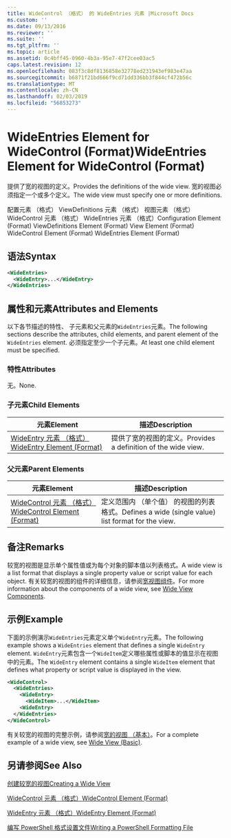 ```yaml
---
title: WideControl （格式） 的 WideEntries 元素 |Microsoft Docs
ms.custom: ''
ms.date: 09/13/2016
ms.reviewer: ''
ms.suite: ''
ms.tgt_pltfrm: ''
ms.topic: article
ms.assetid: 0c4bff45-0960-4b3a-95e7-47f2cee03ac5
caps.latest.revision: 12
ms.openlocfilehash: 083f3c8df8136858e32778ed231943ef983e47aa
ms.sourcegitcommit: b6871f21bd666f9cd71dd336bb3f844cf472b56c
ms.translationtype: MT
ms.contentlocale: zh-CN
ms.lasthandoff: 02/03/2019
ms.locfileid: "56853273"
---
```

# <a name="wideentries-element-for-widecontrol-format"></a><span data-ttu-id="8c686-102">WideEntries Element for WideControl (Format)</span><span class="sxs-lookup"><span data-stu-id="8c686-102">WideEntries Element for WideControl (Format)</span></span>

<span data-ttu-id="8c686-103">提供了宽的视图的定义。</span><span class="sxs-lookup"><span data-stu-id="8c686-103">Provides the definitions of the wide view.</span></span> <span data-ttu-id="8c686-104">宽的视图必须指定一个或多个定义。</span><span class="sxs-lookup"><span data-stu-id="8c686-104">The wide view must specify one or more definitions.</span></span>

<span data-ttu-id="8c686-105">配置元素 （格式） ViewDefinitions 元素 （格式） 视图元素 （格式） WideControl 元素 （格式） WideEntries 元素 （格式）</span><span class="sxs-lookup"><span data-stu-id="8c686-105">Configuration Element (Format) ViewDefinitions Element (Format) View Element (Format) WideControl Element (Format) WideEntries Element (Format)</span></span>

## <a name="syntax"></a><span data-ttu-id="8c686-106">语法</span><span class="sxs-lookup"><span data-stu-id="8c686-106">Syntax</span></span>

```xml
<WideEntries>
  <WideEntry>...</WideEntry>
</WideEntries>

```

## <a name="attributes-and-elements"></a><span data-ttu-id="8c686-107">属性和元素</span><span class="sxs-lookup"><span data-stu-id="8c686-107">Attributes and Elements</span></span>

<span data-ttu-id="8c686-108">以下各节描述的特性、 子元素和父元素的`WideEntries`元素。</span><span class="sxs-lookup"><span data-stu-id="8c686-108">The following sections describe the attributes, child elements, and parent element of the `WideEntries` element.</span></span> <span data-ttu-id="8c686-109">必须指定至少一个子元素。</span><span class="sxs-lookup"><span data-stu-id="8c686-109">At least one child element must be specified.</span></span>

### <a name="attributes"></a><span data-ttu-id="8c686-110">特性</span><span class="sxs-lookup"><span data-stu-id="8c686-110">Attributes</span></span>

<span data-ttu-id="8c686-111">无。</span><span class="sxs-lookup"><span data-stu-id="8c686-111">None.</span></span>

### <a name="child-elements"></a><span data-ttu-id="8c686-112">子元素</span><span class="sxs-lookup"><span data-stu-id="8c686-112">Child Elements</span></span>

|<span data-ttu-id="8c686-113">元素</span><span class="sxs-lookup"><span data-stu-id="8c686-113">Element</span></span>|<span data-ttu-id="8c686-114">描述</span><span class="sxs-lookup"><span data-stu-id="8c686-114">Description</span></span>|
|-------------|-----------------|
|[<span data-ttu-id="8c686-115">WideEntry 元素 （格式）</span><span class="sxs-lookup"><span data-stu-id="8c686-115">WideEntry Element (Format)</span></span>](./wideentry-element-for-widecontrol-format.md)|<span data-ttu-id="8c686-116">提供了宽的视图的定义。</span><span class="sxs-lookup"><span data-stu-id="8c686-116">Provides a definition of the wide view.</span></span>|

### <a name="parent-elements"></a><span data-ttu-id="8c686-117">父元素</span><span class="sxs-lookup"><span data-stu-id="8c686-117">Parent Elements</span></span>

|<span data-ttu-id="8c686-118">元素</span><span class="sxs-lookup"><span data-stu-id="8c686-118">Element</span></span>|<span data-ttu-id="8c686-119">描述</span><span class="sxs-lookup"><span data-stu-id="8c686-119">Description</span></span>|
|-------------|-----------------|
|[<span data-ttu-id="8c686-120">WideControl 元素 （格式）</span><span class="sxs-lookup"><span data-stu-id="8c686-120">WideControl Element (Format)</span></span>](./widecontrol-element-format.md)|<span data-ttu-id="8c686-121">定义范围内 （单个值） 的视图的列表格式。</span><span class="sxs-lookup"><span data-stu-id="8c686-121">Defines a wide (single value) list format for the view.</span></span>|

## <a name="remarks"></a><span data-ttu-id="8c686-122">备注</span><span class="sxs-lookup"><span data-stu-id="8c686-122">Remarks</span></span>

<span data-ttu-id="8c686-123">较宽的视图是显示单个属性值或为每个对象的脚本值以列表格式。</span><span class="sxs-lookup"><span data-stu-id="8c686-123">A wide view is a list format that displays a single property value or script value for each object.</span></span> <span data-ttu-id="8c686-124">有关较宽的视图的组件的详细信息，请参阅[宽视图组件](./creating-a-wide-view.md)。</span><span class="sxs-lookup"><span data-stu-id="8c686-124">For more information about the components of a wide view, see [Wide View Components](./creating-a-wide-view.md).</span></span>

## <a name="example"></a><span data-ttu-id="8c686-125">示例</span><span class="sxs-lookup"><span data-stu-id="8c686-125">Example</span></span>

<span data-ttu-id="8c686-126">下面的示例演示`WideEntries`元素定义单个`WideEntry`元素。</span><span class="sxs-lookup"><span data-stu-id="8c686-126">The following example shows a `WideEntries` element that defines a single `WideEntry` element.</span></span> <span data-ttu-id="8c686-127">`WideEntry`元素包含一个`WideItem`定义哪些属性或脚本的值显示在视图中的元素。</span><span class="sxs-lookup"><span data-stu-id="8c686-127">The `WideEntry` element contains a single `WideItem` element that defines what property or script value is displayed in the view.</span></span>

```xml
<WideControl>
  <WideEntries>
    <WideEntry>
      <WideItem>...</WideItem>
    <WideEntry>
  </WideEntries>
</WideControl>
```

<span data-ttu-id="8c686-128">有关较宽的视图的完整示例，请参阅[宽的视图 （基本）](./wide-view-basic.md)。</span><span class="sxs-lookup"><span data-stu-id="8c686-128">For a complete example of a wide view, see [Wide View (Basic)](./wide-view-basic.md).</span></span>

## <a name="see-also"></a><span data-ttu-id="8c686-129">另请参阅</span><span class="sxs-lookup"><span data-stu-id="8c686-129">See Also</span></span>

[<span data-ttu-id="8c686-130">创建较宽的视图</span><span class="sxs-lookup"><span data-stu-id="8c686-130">Creating a Wide View</span></span>](./creating-a-wide-view.md)

[<span data-ttu-id="8c686-131">WideControl 元素 （格式）</span><span class="sxs-lookup"><span data-stu-id="8c686-131">WideControl Element (Format)</span></span>](./widecontrol-element-format.md)

[<span data-ttu-id="8c686-132">WideEntry 元素 （格式）</span><span class="sxs-lookup"><span data-stu-id="8c686-132">WideEntry Element (Format)</span></span>](./wideentry-element-for-widecontrol-format.md)

[<span data-ttu-id="8c686-133">编写 PowerShell 格式设置文件</span><span class="sxs-lookup"><span data-stu-id="8c686-133">Writing a PowerShell Formatting File</span></span>](./writing-a-powershell-formatting-file.md)
